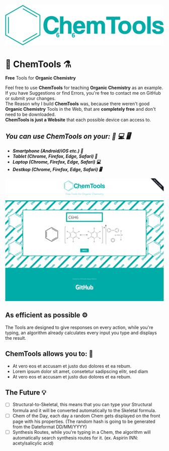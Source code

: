 ![ChemTools Logo](img/ChemTools-logo.png)

# 🔬 ChemTools ⚗️

**Free** Tools for **Organic Chemistry**

Feel free to use **ChemTools** for teaching **Organic Chemistry** as an example.
If you have Suggestions or find Errors, you're free to contact me on GitHub or submit your changes. </br>
The Reason why I build **ChemTools** was, because there weren't good **Organic Chemistry** Tools in the Web,
that are **completely free** and don't need to be downloaded.</br>
**ChemTools is just a Website** that each possible device can access to.</br>
## ***You can use ChemTools on your: 📱 💻 🖥***
- ***Smartphone (Android/iOS etc.) 📱***
- ***Tablet (Chrome, Firefox, Edge, Safari) 📱***
- ***Laptop (Chrome, Firefox, Edge, Safari) 💻***
- ***Destkop (Chrome, Firefox, Edge, Safari) 🖥***

![ChemTools Logo](Images/ChemTools-v2-Image.png)

## As efficient as possible ⚙

The Tools are designed to give responses on every action,
while you're typing, an algorithm already calculates every input you type and displays the result.

## ChemTools allows you to: 🔬 

- At vero eos et accusam et justo duo dolores et ea rebum.
- Lorem ipsum dolor sit amet, consetetur sadipscing elitr, sed diam
- At vero eos et accusam et justo duo dolores et ea rebum.

## The Future 💡

- [ ] Structural-to-Skeletal, this means that you can type your Structural formula and it will be converted automatically to the Skeletal formula.
- [ ] Chem of the Day, each day a random Chem gets displayed on the front page with his properties. (The random hash is going to be generated from the Dateformat DD/MM/YYYY)
- [ ] Synthesis Routes, while you're typing in a Chem, the algorithm will automatically search synthesis routes for it. (ex. Aspirin
INN: acetylsalicylic acid)
